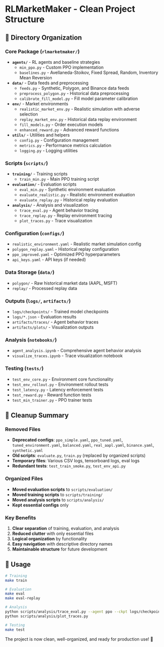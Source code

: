 # RLMarketMaker - Clean Project Structure

## 📁 Directory Organization

### Core Package (`rlmarketmaker/`)
- **`agents/`** - RL agents and baseline strategies
  - `min_ppo.py` - Custom PPO implementation
  - `baselines.py` - Avellaneda-Stoikov, Fixed Spread, Random, Inventory Mean Reversion
- **`data/`** - Data feeds and preprocessing
  - `feeds.py` - Synthetic, Polygon, and Binance data feeds
  - `preprocess_polygon.py` - Historical data preprocessing
  - `calibrate_fill_model.py` - Fill model parameter calibration
- **`env/`** - Market environments
  - `realistic_market_env.py` - Realistic simulation with adverse selection
  - `replay_market_env.py` - Historical data replay environment
  - `fill_models.py` - Order execution models
  - `enhanced_reward.py` - Advanced reward functions
- **`utils/`** - Utilities and helpers
  - `config.py` - Configuration management
  - `metrics.py` - Performance metrics calculation
  - `logging.py` - Logging utilities

### Scripts (`scripts/`)
- **`training/`** - Training scripts
  - `train_min.py` - Main PPO training script
- **`evaluation/`** - Evaluation scripts
  - `eval_min.py` - Synthetic environment evaluation
  - `evaluate_realistic.py` - Realistic environment evaluation
  - `evaluate_replay.py` - Historical replay evaluation
- **`analysis/`** - Analysis and visualization
  - `trace_eval.py` - Agent behavior tracing
  - `trace_replay.py` - Replay environment tracing
  - `plot_traces.py` - Trace visualization

### Configuration (`configs/`)
- `realistic_environment.yaml` - Realistic market simulation config
- `polygon_replay.yaml` - Historical replay configuration
- `ppo_improved.yaml` - Optimized PPO hyperparameters
- `api_keys.yaml` - API keys (if needed)

### Data Storage (`data/`)
- `polygon/` - Raw historical market data (AAPL, MSFT)
- `replay/` - Processed replay data

### Outputs (`logs/`, `artifacts/`)
- `logs/checkpoints/` - Trained model checkpoints
- `logs/*.json` - Evaluation results
- `artifacts/traces/` - Agent behavior traces
- `artifacts/plots/` - Visualization outputs

### Analysis (`notebooks/`)
- `agent_analysis.ipynb` - Comprehensive agent behavior analysis
- `visualize_traces.ipynb` - Trace visualization notebook

### Testing (`tests/`)
- `test_env_core.py` - Environment core functionality
- `test_env_rollout.py` - Environment rollout tests
- `test_latency.py` - Latency enforcement tests
- `test_reward.py` - Reward function tests
- `test_min_trainer.py` - PPO trainer tests

## 🧹 Cleanup Summary

### Removed Files
- **Deprecated configs**: `ppo_simple.yaml`, `ppo_tuned.yaml`, `tuned_environment.yaml`, `balanced.yaml`, `real_aapl.yaml`, `binance.yaml`, `synthetic.yaml`
- **Old scripts**: `evaluate.py`, `train.py` (replaced by organized scripts)
- **Temporary files**: Various CSV logs, tensorboard logs, eval logs
- **Redundant tests**: `test_train_smoke.py`, `test_env_api.py`

### Organized Files
- **Moved evaluation scripts** to `scripts/evaluation/`
- **Moved training scripts** to `scripts/training/`
- **Moved analysis scripts** to `scripts/analysis/`
- **Kept essential configs** only

### Key Benefits
1. **Clear separation** of training, evaluation, and analysis
2. **Reduced clutter** with only essential files
3. **Logical organization** by functionality
4. **Easy navigation** with descriptive directory names
5. **Maintainable structure** for future development

## 🚀 Usage

```bash
# Training
make train

# Evaluation
make eval
make eval-replay

# Analysis
python scripts/analysis/trace_eval.py --agent ppo --ckpt logs/checkpoints/policy.pt
python scripts/analysis/plot_traces.py

# Testing
make test
```

The project is now clean, well-organized, and ready for production use! 🎉
